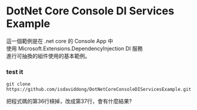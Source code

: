 # DotNet Core Console DI Services Example

這一個範例是在 .net core 的 Console App 中  
使用 Microsoft.Extensions.DependencyInjection DI 服務  
進行可抽換的組件使用的基本範例。

### test it
```
git clone  https://github.com/isdaviddong/DotNetCoreConsoleDIServicesExample.git  
```

把程式碼的第36行槓掉，改成第37行，會有什麼結果?
